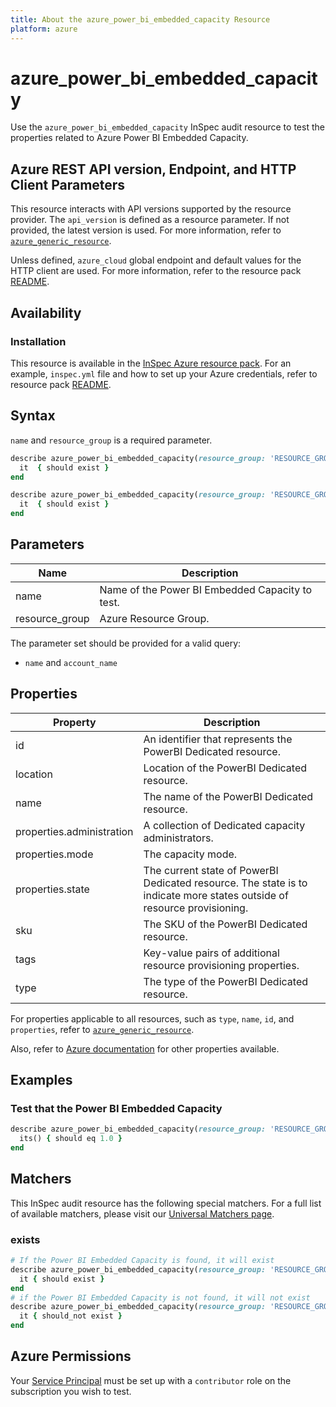 ```yaml
---
title: About the azure_power_bi_embedded_capacity Resource
platform: azure
---
```


# azure_power_bi_embedded_capacity

Use the `azure_power_bi_embedded_capacity` InSpec audit resource to test the properties related to Azure Power BI Embedded Capacity.

## Azure REST API version, Endpoint, and HTTP Client Parameters

This resource interacts with API versions supported by the resource provider. The `api_version` is defined as a resource parameter.
If not provided, the latest version is used. For more information, refer to [`azure_generic_resource`](azure_generic_resource.md).

Unless defined, `azure_cloud` global endpoint and default values for the HTTP client are used. For more information, refer to the resource pack [README](../../README.md).

## Availability

### Installation

This resource is available in the [InSpec Azure resource pack](https://github.com/inspec/inspec-azure). For an example, `inspec.yml` file and how to set up your Azure credentials, refer to resource pack [README](../../README.md#Service-Principal).

## Syntax

`name` and `resource_group` is a required parameter.

```ruby
describe azure_power_bi_embedded_capacity(resource_group: 'RESOURCE_GROUP', name: 'POWER_BI_EMBEDDED') do
  it  { should exist }
end
```

```ruby
describe azure_power_bi_embedded_capacity(resource_group: 'RESOURCE_GROUP', name: 'POWER_BI_EMBEDDED')  do
  it  { should exist }
end
```

## Parameters

| Name           | Description                                                                      |
|----------------|----------------------------------------------------------------------------------|
| name           | Name of the Power BI Embedded Capacity to test.                                  |
| resource_group | Azure Resource Group.                                                            |

The parameter set should be provided for a valid query:

- `name` and `account_name`

## Properties

| Property                   | Description                                                      |
|----------------------------|------------------------------------------------------------------|
| id                         | An identifier that represents the PowerBI Dedicated resource.    |
| location                   | Location of the PowerBI Dedicated resource.                      |
| name                       | The name of the PowerBI Dedicated resource.                      |
| properties.administration  | A collection of Dedicated capacity administrators.               |
| properties.mode            | The capacity mode.                                               |
| properties.state           | The current state of PowerBI Dedicated resource. The state is to indicate more states outside of resource provisioning.|
| sku                        | The SKU of the PowerBI Dedicated resource.                       |
| tags                       | Key-value pairs of additional resource provisioning properties.  |
| type                       | The type of the PowerBI Dedicated resource.                      |


For properties applicable to all resources, such as `type`, `name`, `id`, and `properties`, refer to [`azure_generic_resource`](azure_generic_resource.md#properties).

Also, refer to [Azure documentation](https://docs.microsoft.com/en-us/rest/api/power-bi-embedded/capacities/get-details) for other properties available.

## Examples

### Test that the Power BI Embedded Capacity

```ruby
describe azure_power_bi_embedded_capacity(resource_group: 'RESOURCE_GROUP', name: 'POWER_BI_EMBEDDED')  do
  its() { should eq 1.0 }
end
```

## Matchers

This InSpec audit resource has the following special matchers. For a full list of available matchers, please visit our [Universal Matchers page](/inspec/matchers/).

### exists

```ruby
# If the Power BI Embedded Capacity is found, it will exist
describe azure_power_bi_embedded_capacity(resource_group: 'RESOURCE_GROUP', name: 'POWER_BI_EMBEDDED')  do
  it { should exist }
end
# if the Power BI Embedded Capacity is not found, it will not exist
describe azure_power_bi_embedded_capacity(resource_group: 'RESOURCE_GROUP', name: 'POWER_BI_EMBEDDED')  do
  it { should_not exist }
end
```

## Azure Permissions

Your [Service Principal](https://docs.microsoft.com/en-us/azure/azure-resource-manager/resource-group-create-service-principal-portal) must be set up with a `contributor` role on the subscription you wish to test.